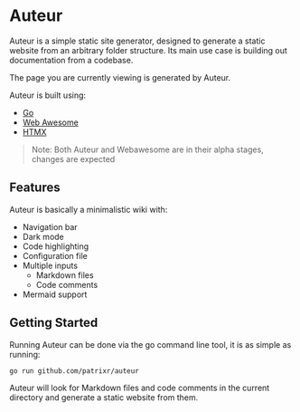 # Auteur

Auteur is a simple static site generator, designed to generate a static website from an arbitrary folder structure.
Its main use case is building out documentation from a codebase.

The page you are currently viewing is generated by Auteur.

Auteur is built using:

- [Go](https://golang.org)
- [Web Awesome](https://webawesome.com)
- [HTMX](https://htmx.org)

> Note: Both Auteur and Webawesome are in their alpha stages, changes are expected

## Features

Auteur is basically a minimalistic wiki with:

- Navigation bar
- Dark mode
- Code highlighting
- Configuration file
- Multiple inputs
  - Markdown files
  - Code comments
- Mermaid support

## Getting Started

Running Auteur can be done via the go command line tool, it is as simple as running:

```sh
go run github.com/patrixr/auteur
```

Auteur will look for Markdown files and code comments in the current directory and generate a static website from them.
